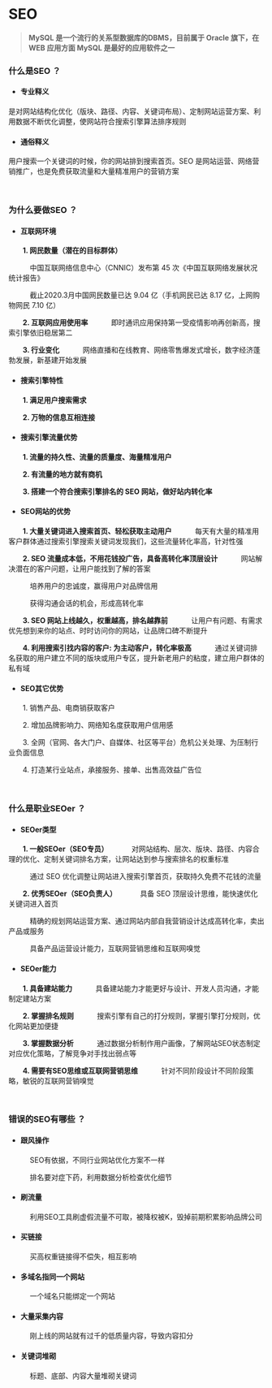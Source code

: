 # SEO
>**MySQL 是一个流行的关系型数据库的DBMS，目前属于 Oracle 旗下，在 WEB 应用方面 MySQL 是最好的应用软件之一**

### 什么是SEO ？
* #### 专业释义
是对网站结构化优化（版块、路径、内容、关键词布局）、定制网站运营方案、利用数据不断优化调整，使网站符合搜索引擎算法排序规则


* #### 通俗释义
用户搜索一个关键词的时候，你的网站排到搜索首页。SEO 是网站运营、网络营销推广，也是免费获取流量和大量精准用户的营销方案

&emsp;&emsp;
### 为什么要做SEO ？

* #### 互联网环境

&emsp;&emsp;**1. 网民数量（潜在的目标群体）**

&emsp;&emsp;&emsp;中国互联网络信息中心（CNNIC）发布第 45 次《中国互联网络发展状况统计报告》

&emsp;&emsp;&emsp;截止2020.3月中国网民数量已达 9.04 亿（手机网民已达 8.17 亿，上网购物网民 7.10 亿）

&emsp;&emsp;**2. 互联网应用使用率**
&emsp;&emsp;&emsp;即时通讯应用保持第一受疫情影响再创新高，搜索引擎依旧稳居第二

&emsp;&emsp;**3. 行业变化**
&emsp;&emsp;&emsp;网络直播和在线教育、网络零售爆发式增长，数字经济蓬勃发展，新基建开始发展

* #### 搜索引擎特性

&emsp;&emsp;**1. 满足用户搜索需求**

&emsp;&emsp;**2. 万物的信息互相连接**

* #### 搜索引擎流量优势

&emsp;&emsp;**1. 流量的持久性、流量的质量度、海量精准用户**

&emsp;&emsp;**2. 有流量的地方就有商机**

&emsp;&emsp;**3. 搭建一个符合搜索引擎排名的 SEO 网站，做好站内转化率**

* #### SEO网站的优势

&emsp;&emsp;**1. 大量关键词进入搜索首页、轻松获取主动用户**
&emsp;&emsp;&emsp;每天有大量的精准用客户群体通过搜索引擎搜索关键词发现我们，这些流量转化率高，针对性强

&emsp;&emsp;**2. SEO 流量成本低，不用花钱投广告，具备高转化率顶层设计**
&emsp;&emsp;&emsp;网站解决潜在的客户问题，让用户能找到了解的答案

&emsp;&emsp;&emsp;培养用户的忠诚度，赢得用户对品牌信用

&emsp;&emsp;&emsp;获得沟通会话的机会，形成高转化率

&emsp;&emsp;**3. SEO 网站上线越久，权重越高，排名越靠前**
&emsp;&emsp;&emsp;让用户有问题、有需求优先想到来你的站点、时时访问你的网站，让品牌口碑不断提升

&emsp;&emsp;**4. 利用搜索引找内容的客户: 为主动客户，转化率极高**
&emsp;&emsp;&emsp;通过关键词排名获取的用户建立不同的版块或用户专区，提升新老用户的粘度，建立用户群体的私有域

* #### SEO其它优势

&emsp;&emsp;1. 销售产品、电商销获取客户

&emsp;&emsp;2. 增加品牌影响力、网络知名度获取用户信用感

&emsp;&emsp;3. 全网（官网、各大门户、自媒体、社区等平台）危机公关处理、为压制行业负面信息

&emsp;&emsp;4. 打造某行业站点，承接服务、接单、出售高效益广告位

&emsp;&emsp;
### 什么是职业SEOer ？

* #### SEOer类型

&emsp;&emsp;**1. 一般SEOer（SEO专员）**
&emsp;&emsp;&emsp;对网站结构、层次、版块、路径、内容合理的优化、定制关键词排名方案，让网站达到参与搜索排名的权重标准

&emsp;&emsp;&emsp;通过 SEO 优化调整让网站进入搜索引擎首页，获取持久免费不花钱的流量

&emsp;&emsp;**2. 优秀SEOer（SEO负责人）**
&emsp;&emsp;&emsp;具备 SEO 顶层设计思维，能快速优化关键词进入首页

&emsp;&emsp;&emsp;精确的规划网站运营方案、通过网站内部自我营销设计达成高转化率，卖出产品或服务

&emsp;&emsp;&emsp;具备产品运营设计能力，互联网营销思维和互联网嗅觉

* #### SEOer能力

&emsp;&emsp;**1. 具备建站能力**
&emsp;&emsp;&emsp;具备建站能力才能更好与设计、开发人员沟通，才能制定建站方案

&emsp;&emsp;**2. 掌握排名规则**
&emsp;&emsp;&emsp;搜索引擎有自己的打分规则，掌握引擎打分规则，优化网站更加便捷

&emsp;&emsp;**3. 掌握数据分析**
&emsp;&emsp;&emsp;通过数据分析制作用户画像，了解网站SEO状态制定对应优化策略，了解竞争对手找出弱点等

&emsp;&emsp;**4. 需要有SEO思维或互联网营销思维**
&emsp;&emsp;&emsp;针对不同阶段设计不同阶段策略，敏锐的互联网营销嗅觉

&emsp;&emsp;
### 错误的SEO有哪些 ？

* #### 跟风操作

&emsp;&emsp;&emsp;SEO有依据，不同行业网站优化方案不一样

&emsp;&emsp;&emsp;排名要对症下药，利用数据分析检查优化细节

* #### 刷流量
&emsp;&emsp;&emsp;利用SEO工具刷虚假流量不可取，被降权被K，毁掉前期积累影响品牌公司

* #### 买链接
&emsp;&emsp;&emsp;买高权重链接得不偿失，相互影响

* #### 多域名指同一个网站
&emsp;&emsp;&emsp;一个域名只能绑定一个网站

* #### 大量采集内容
&emsp;&emsp;&emsp;刚上线的网站就有过千的低质量内容，导致内容扣分

* #### 关键词堆砌
&emsp;&emsp;&emsp;标题、底部、内容大量堆砌关键词

















































































































































































































































































































































































































































































































